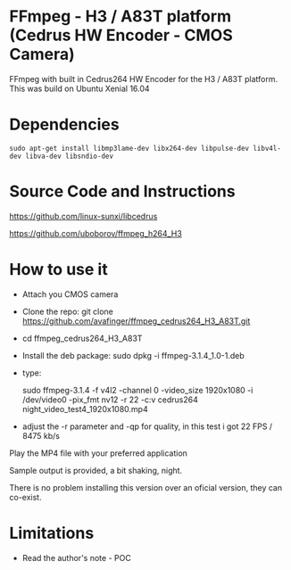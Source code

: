 # FFmpeg - H3 / A83T platform (Cedrus HW Encoder - CMOS Camera)

FFmpeg with built in Cedrus264 HW Encoder for the H3 / A83T platform.
This was build on Ubuntu Xenial 16.04


Dependencies
============

	sudo apt-get install libmp3lame-dev libx264-dev libpulse-dev libv4l-dev libva-dev libsndio-dev


Source Code and Instructions
============================

https://github.com/linux-sunxi/libcedrus

https://github.com/uboborov/ffmpeg_h264_H3


How to use it
=============

- Attach you CMOS camera
- Clone the repo: git clone https://github.com/avafinger/ffmpeg_cedrus264_H3_A83T.git
- cd ffmpeg_cedrus264_H3_A83T
- Install the deb package: sudo dpkg -i ffmpeg-3.1.4_1.0-1.deb
- type: 

	sudo ffmpeg-3.1.4 -f v4l2 -channel 0 -video_size 1920x1080 -i /dev/video0 -pix_fmt nv12 -r 22 -c:v cedrus264 night_video_test4_1920x1080.mp4

- adjust the -r parameter and -qp for quality, in this test i got 22 FPS / 8475 kb/s

Play the MP4 file with your preferred application

Sample output is provided, a bit shaking, night.

There is no problem installing this version over an oficial version, they can co-exist.

Limitations
===========
 * Read the author's note - POC
